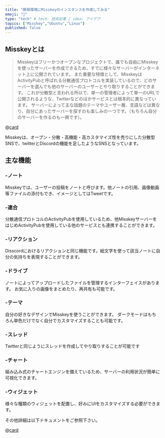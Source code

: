 ```yaml
---
title: "開発環境にMisskeyのインスタンスを作成してみる"
emoji: "🌟"
type: "tech" # tech: 技術記事 / idea: アイデア
topics: ["Misskey","Ubuntu","Linux"]
published: false
---
```


## Misskeyとは

> Misskeyはフリーかつオープンなプロジェクトで、誰でも自由にMisskeyを使ったサーバーを作成できるため、すでに様々なサーバーがインターネット上に公開されています。
> また重要な特徴として、MisskeyはActivityPubと呼ばれる分散通信プロトコルを実装しているので、どのサーバーを選んでも他のサーバーのユーザーとやり取りすることができます。
> これが分散型と言われる所以で、単一の管理者によって単一のURLで公開されるような、Twitterなどのほかサービスとは根本的に異なっています。
> サーバーによって主な話題のテーマやユーザー層、言語などは異なり、自分にあったサーバーを探すのも楽しみの一つです。（もちろん自分のサーバーを作るのも一興です）。

@[card](https://misskey-hub.net)

Misskeyは、オープン・分散・高機能・高カスタマイズ性を売りにした分散型SNSで、twitterとDiscordの機能を足したようなSNSとなっています。

## 主な機能

### -ノート

Misskeyでは、ユーザーの投稿をノートと呼びます。他ノートの引用、画像動画等ファイルの添付もでき、イメージとしてはTweetです。

### -連合

分散通信プロトコルのActivityPubを使用しているため、他MisskeyサーバーをはじめActivityPubを使用している他のサービスとも連携することができます。

### -リアクション

Disscordにおけるリアクションと同じ機能です。絵文字を使って該当ノートに自分の気持ちを表現することができます。

### -ドライブ
ノートによってアップロードしたファイルを管理するインターフェイスがあります。
お気に入りの画像をまとめたり、再共有も可能です。

### -テーマ

自分の好きなデザインでMisskeyを使うことができます。
ダークモードはもちろん単色だけでなく自分でカスタマイズすることも可能です。

### -スレッド

Twitterと同じようにスレッドを作成してやり取りすることが可能です

### -チャート

組み込み式のチャートエンジンを備えているため、サーバーの利用状況が簡単に可視化できます。

### -ウィジェット

様々な種類のウィジェットを配置し、好みにUIをカスタマイズする必要ができます。


その他詳細は以下ドキュメントをご参照下さい。

@[card](https://misskey-hub.net/docs/misskey.html)